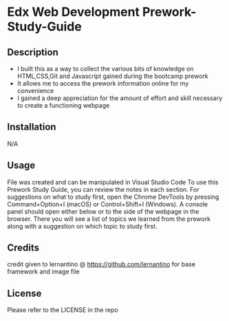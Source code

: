 

# Edx Web Development Prework-Study-Guide

## Description


- I built this as a way to collect the various bits of knowledge on HTML,CSS,Git and Javascript gained during the bootcamp prework
- It allows me to access the prework information online for my convenience
- I gained a deep appreciation for the amount of effort and skill necessary to create a functioning webpage

## Installation

N/A

## Usage

File was created and can be manipulated in Visual Studio Code
To use this Prework Study Guide, you can review the notes in each section. For suggestions on what to study first, open the Chrome DevTools by pressing Command+Option+I (macOS) or Control+Shift+I (Windows). A console panel should open either below or to the side of the webpage in the browser. There you will see a list of topics we learned from the prework along with a suggestion on which topic to study first.

## Credits

credit given to lernantino @ https://github.com/lernantino for base framework and image file


## License

Please refer to the LICENSE in the repo


